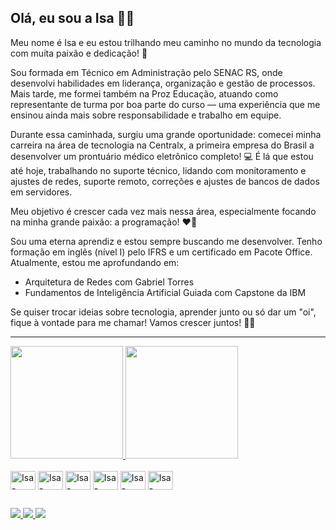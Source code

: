 ## Olá, eu sou a Isa 👋🏻

Meu nome é Isa e eu estou trilhando meu caminho no mundo da tecnologia com muita paixão e dedicação! 🚀

Sou formada em Técnico em Administração pelo SENAC RS, onde desenvolvi habilidades em liderança, organização e gestão de processos. Mais tarde, me formei também na Proz Educação, atuando como representante de turma por boa parte do curso — uma experiência que me ensinou ainda mais sobre responsabilidade e trabalho em equipe.

Durante essa caminhada, surgiu uma grande oportunidade: comecei minha carreira na área de tecnologia na Centralx, a primeira empresa do Brasil a desenvolver um prontuário médico eletrônico completo! 💻 É lá que estou até hoje, trabalhando no suporte técnico, lidando com monitoramento e ajustes de redes, suporte remoto, correções e ajustes de bancos de dados em servidores.

Meu objetivo é crescer cada vez mais nessa área, especialmente focando na minha grande paixão: a programação! ❤️‍🔥

Sou uma eterna aprendiz e estou sempre buscando me desenvolver. Tenho formação em inglês (nível I) pelo IFRS e um certificado em Pacote Office. Atualmente, estou me aprofundando em:

- Arquitetura de Redes com Gabriel Torres
- Fundamentos de Inteligência Artificial Guiada com Capstone da IBM

Se quiser trocar ideias sobre tecnologia, aprender junto ou só dar um "oi", fique à vontade para me chamar! Vamos crescer juntos! 🌱✨

---

<div>
  <a href="https://github.com/IsaHottum">
    <img height="180em" src="https://github-readme-stats.vercel.app/api?username=isahottum&count_private=true&show_icons=true&theme=github_dark_dimmed&bg_color=00000000"/>
    <img height="180em" src="https://github-readme-stats.vercel.app/api/top-langs/?username=isahottum&theme=github_dark_dimmed&langs_count=5&bg_color=00000000"/>
  </a>
</div>

<div style="display: inline_block"><br>
  <img align="center" alt="Isa-GITHUB" height="30" width="40" src="https://cdn.jsdelivr.net/gh/devicons/devicon/icons/github/github-original.svg">
  <img align="center" alt="Isa-CSS3" height="30" width="40" src="https://cdn.jsdelivr.net/gh/devicons/devicon/icons/css3/css3-plain-wordmark.svg">
  <img align="center" alt="Isa-HTML5" height="30" width="40" src="https://cdn.jsdelivr.net/gh/devicons/devicon/icons/html5/html5-plain-wordmark.svg">
  <img align="center" alt="Isa-PYTHON" height="30" width="40" src="https://cdn.jsdelivr.net/gh/devicons/devicon/icons/python/python-original.svg">
  <img align="center" alt="Isa-JAVASCRIPT" height="30" width="40" src="https://cdn.jsdelivr.net/gh/devicons/devicon/icons/javascript/javascript-original.svg">
  <img align="center" alt="Isa-MySQL" height="30" width="40" src="https://cdn.jsdelivr.net/gh/devicons/devicon/icons/mysql/mysql-original-wordmark.svg">
</div>

##

<div>
  <a href="https://www.instagram.com/ishottum/" target="_blank">
    <img src="https://img.shields.io/badge/Instagram-E4405F?style=for-the-badge&logo=instagram&logoColor=white" target="_blank">
  </a>
  <a href="https://www.linkedin.com/in/isabela-aparecida-0640ba241/" target="_blank">
    <img src="https://img.shields.io/badge/LinkedIn-0077B5?style=for-the-badge&logo=linkedin&logoColor=white" target="_blank">
  </a>
  <a href="mailto:isabelaaparecida51@gmail.com" target="_blank">
    <img src="https://img.shields.io/badge/Gmail-D14836?style=for-the-badge&logo=gmail&logoColor=white" target="_blank">
  </a>
</div>
